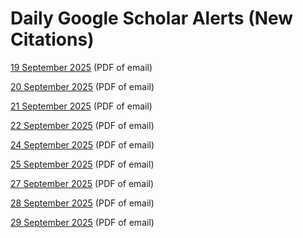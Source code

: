 # Daily Google Scholar Alerts (New Citations)

<a href="https://github.com/satoshiofficial/GoogleScholarAlerts/blob/5d4de5f369143877d1039df26b9c2b2a330c4388/10%20new%20citations%20to%20your%20articles%20-%2019%20September%202025.pdf">19 September 2025</a> (PDF of email)

<a href="https://github.com/satoshiofficial/GoogleScholarAlerts/blob/c974678390b9bd5c5e04ac7ffc018aa495c1e238/10%20new%20citations%20to%20your%20articles%20-%2020%20September%202025.pdf">20 September 2025</a> (PDF of email)

<a href="https://github.com/satoshiofficial/GoogleScholarAlerts/blob/2995b0c4691935f4c123199a0a0be1c4b260c030/10%20new%20citations%20to%20your%20articles%20-%2021%20September%202025.pdf">21 September 2025</a> (PDF of email)

<a href="https://github.com/satoshiofficial/GoogleScholarAlerts/blob/c856db2437a848ce8bcfdf9279cdd88adf3a5d32/10%20new%20citations%20to%20your%20articles%20-%2022%20September%202025.pdf">22 September 2025</a> (PDF of email)

<a href="https://github.com/BRVC-ORG/GoogleScholarAlerts/blob/867e47f3d862f35823a6e217ce43b3b25ec27bd3/10%20new%20citations%20to%20your%20articles%20-%2024%20September%202025.pdf">24 September 2025</a> (PDF of email)

<a href="https://github.com/BRVC-ORG/GoogleScholarAlerts/blob/7d8742361aab2de05a0cdf333a8685d819a53f35/10%20new%20citations%20to%20your%20articles%20-%2025%20September%202025.pdf">25 September 2025</a> (PDF of email)

<a href="https://github.com/BRVC-ORG/GoogleScholarAlerts/blob/8f3d971a22033926bd44493f97ab25680c629a70/10%20new%20citations%20to%20your%20articles%20-%2027%20September%202025.pdf">27 September 2025</a> (PDF of email)

<a href="https://github.com/BRVC-ORG/GoogleScholarAlerts/blob/bac74af47442118979885a0213848df33f5d160f/10%20new%20citations%20to%20your%20articles%20-%2028%20September%202025.pdf">28 September 2025</a> (PDF of email)

<a href="https://github.com/BRVC-ORG/GoogleScholarAlerts/blob/b60c05edfe808779273031e40f2f117909b08244/10%20new%20citations%20to%20your%20articles%20-%2029%20September%202025.pdf">29 September 2025</a> (PDF of email)
